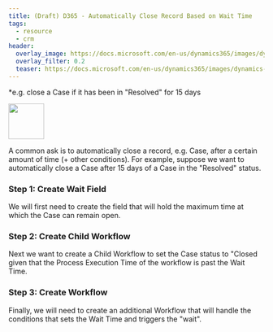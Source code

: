 ```yaml
---
title: (Draft) D365 - Automatically Close Record Based on Wait Time
tags:
  - resource
  - crm
header:
  overlay_image: https://docs.microsoft.com/en-us/dynamics365/images/dynamics-whats-new.svg
  overlay_filter: 0.2
  teaser: https://docs.microsoft.com/en-us/dynamics365/images/dynamics-whats-new.svg
---
```


*e.g. close a Case if it has been in "Resolved" for 15 days

<img src="https://www.dqglobal.com/wp-content/uploads/2017/10/microsoft-dynamics-crm-365-icon.png" width="70">


A common ask is to automatically close a record, e.g. Case, after a certain amount of time (+ other conditions). For example, suppose we want to automatically close a Case after 15 days of a Case in the "Resolved" status. 


### Step 1: Create Wait Field

We will first need to create the field that will hold the maximum time at which the Case can remain open. 

### Step 2: Create Child Workflow

Next we want to create a Child Workflow to set the Case status to "Closed given that the Process Execution Time of the workflow is past the Wait Time. 

### Step 3: Create Workflow

Finally, we will need to create an additional Workflow that will handle the conditions that sets the Wait Time and triggers the "wait".
